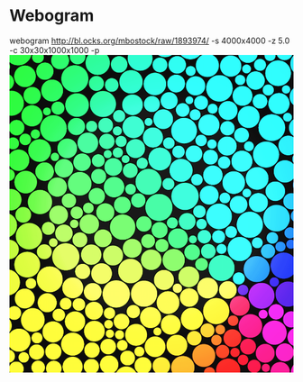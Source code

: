 # Webogram




webogram http://bl.ocks.org/mbostock/raw/1893974/ -s 4000x4000 -z 5.0 -c 30x30x1000x1000 -p
![](sample.png)
